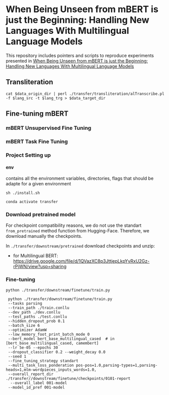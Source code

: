 # When Being Unseen from mBERT is just the Beginning: Handling New Languages With Multilingual Language Models 

This repository includes pointers and scripts to reproduce experiments presented in [When Being Unseen from mBERT is just the Beginning: Handling New Languages With Multilingual Language Models](https://arxiv.org/abs/2010.12858)

##  Transliteration 

`cat $data_origin_dir | perl ./transfer/transliteration/alTranscribe.pl -f $lang_src -t $lang_trg > $data_target_dir `

## Fine-tuning mBERT

### mBERT Unsupervised Fine Tuning

### mBERT Task Fine Tuning
 
### Project Setting up 

#### env 

contains all the environment variables, directories, flags that should be adapte for a given environment 

`sh ./install.sh`


`conda activate transfer` 


### Download pretrained model

For checkpoint compatibility reasons, we do not use the standart `from_pretrained` method function from Hugging-Face. Therefore, we download manually the checkpoints.


In `./transfer/downstream/pretrained` download checkpoints and unzip: 

- for Multilingual BERT: https://drive.google.com/file/d/1QVazXC8p3JttjepLkpYyRxU2Gz-rPjWN/view?usp=sharing          


### Fine-tuning 


```
python ./transfer/downstream/finetune/train.py  

 python ./transfer/downstream/finetune/train.py  
 --tasks parsing 
 --train_path ./train.conllu 
 --dev_path ./dev.conllu 
 --test_paths ./test.conllu
 --hidden_dropout_prob 0.1 
 --batch_size 6 
 --optimizer AdamW 
 --low_memory_foot_print_batch_mode 0 
 --bert_model bert_base_multilingual_cased  # in [bert_base_multilingual_cased, camembert]
 --lr 5e-05 --epochs 30 
 --dropout_classifier 0.2 --weight_decay 0.0 
 --seed 1 
 --fine_tuning_strategy standart 
 --multi_task_loss_ponderation pos-pos=1.0,parsing-types=1,parsing-heads=1,mlm-wordpieces_inputs_words=1.0, 
 --overall_report_dir ./transfer//downstream/finetune/checkpoints/0101-report
  --overall_label 001-model
 --model_id_pref 001-model
```


